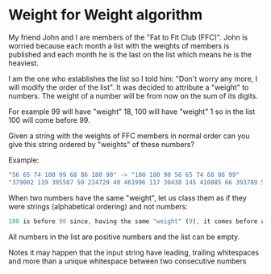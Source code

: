 # Weight for Weight algorithm

My friend John and I are members of the "Fat to Fit Club (FFC)". John is worried because each month a list with the weights of members is published and each month he is the last on the list which means he is the heaviest.

I am the one who establishes the list so I told him: "Don't worry any more, I will modify the order of the list". It was decided to attribute a "weight" to numbers. The weight of a number will be from now on the sum of its digits.

For example 99 will have "weight" 18, 100 will have "weight" 1 so in the list 100 will come before 99.

Given a string with the weights of FFC members in normal order can you give this string ordered by "weights" of these numbers?

Example:

```js
"56 65 74 100 99 68 86 180 90" -> "100 180 90 56 65 74 68 86 99" 
"379002 119 395587 50 224729 40 461996 117 30438 145 410885 66 393789 59 137631 141 333495 69 73562 14 75" -> "40 40 14 14 50 50 141 141 117 117 145 145 119 119 66 66 75 59 59 69 69 30438 30438 137631 137631 379002 73562 73562 224729 224729 410885 410885 333495 333495 75379002 461996 461996 395587 395587 393789 393789"
```

When two numbers have the same "weight", let us class them as if they were strings (alphabetical ordering) and not numbers:

```js
180 is before 90 since, having the same "weight" (9), it comes before as a string.
```

All numbers in the list are positive numbers and the list can be empty.

Notes
it may happen that the input string have leading, trailing whitespaces and more than a unique whitespace between two consecutive numbers
